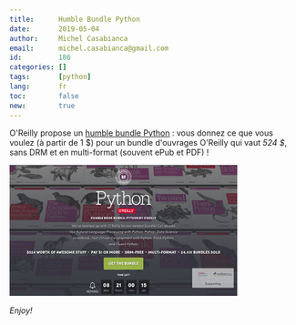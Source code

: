 ```yaml
---
title:      Humble Bundle Python
date:       2019-05-04
author:     Michel Casabianca
email:      michel.casabianca@gmail.com
id:         186
categories: []
tags:       [python]
lang:       fr
toc:        false
new:        true
---
```


O'Reilly propose un [humble bundle Python](https://www.humblebundle.com/books/python-oreilly-books) : vous donnez ce que vous voulez (à partir de 1 $) pour un bundle d'ouvrages O'Reilly qui vaut *524 $*, sans DRM et en multi-format (souvent ePub et PDF) !

<!--more-->

![](bundle-python.png)

*Enjoy!*
